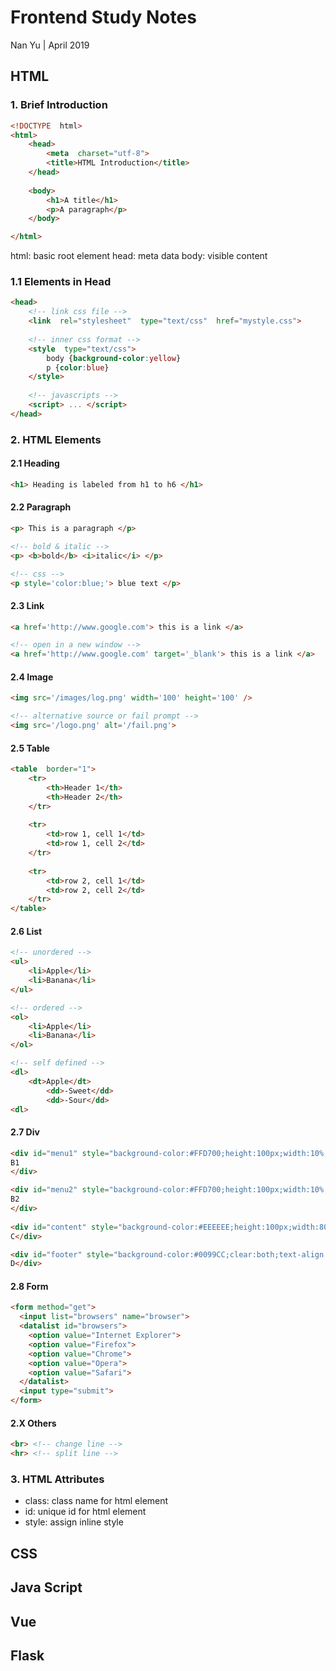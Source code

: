 # Frontend Study Notes  
Nan Yu | April 2019   
  
## HTML  
### 1. Brief Introduction
```html
<!DOCTYPE  html>  
<html>  
	<head> 
		<meta  charset="utf-8">  
		<title>HTML Introduction</title>  
	</head>
	  
	<body>  
		<h1>A title</h1>  
		<p>A paragraph</p>  
	</body>  

</html>
```
html: basic root element
head: meta data
body: visible content


### 1.1 Elements in Head
```html
<head>
	<!-- link css file -->
	<link  rel="stylesheet"  type="text/css"  href="mystyle.css">
	
	<!-- inner css format -->
	<style  type="text/css"> 
		body {background-color:yellow} 
		p {color:blue}  
	</style>
	
	<!-- javascripts -->
	<script> ... </script>
</head>
```

### 2.  HTML Elements

#### 2.1 Heading
```html
<h1> Heading is labeled from h1 to h6 </h1>
```

#### 2.2 Paragraph
```html
<p> This is a paragraph </p>

<!-- bold & italic -->
<p> <b>bold</b> <i>italic</i> </p>

<!-- css -->
<p style='color:blue;'> blue text </p>
```

#### 2.3 Link
```html
<a href='http://www.google.com'> this is a link </a>

<!-- open in a new window -->
<a href='http://www.google.com' target='_blank'> this is a link </a>
```
#### 2.4 Image
```html
<img src='/images/log.png' width='100' height='100' />

<!-- alternative source or fail prompt -->
<img src='/logo.png' alt='/fail.png'>


```

#### 2.5 Table
```html
<table  border="1">  
	<tr>  
		<th>Header 1</th>  
		<th>Header 2</th>  
	</tr>
	
	<tr>  
		<td>row 1, cell 1</td>  
		<td>row 1, cell 2</td>  
	</tr>  
	
	<tr>  
		<td>row 2, cell 1</td>  
		<td>row 2, cell 2</td>  
	</tr>  
</table>
```

#### 2.6 List
```html
<!-- unordered -->
<ul>
	<li>Apple</li>
	<li>Banana</li>
</ul>

<!-- ordered -->
<ol>
	<li>Apple</li>
	<li>Banana</li>
</ol>

<!-- self defined -->
<dl>
	<dt>Apple</dt>
		<dd>-Sweet</dd>
		<dd>-Sour</dd>
<dl>
```

#### 2.7 Div
```html
<div id="menu1" style="background-color:#FFD700;height:100px;width:10%;float:left;margin:auto;">
B1
</div>

<div id="menu2" style="background-color:#FFD700;height:100px;width:10%;float:right;margin:auto;">
B2
</div>
	
<div id="content" style="background-color:#EEEEEE;height:100px;width:80%;float:left;margin:auto;">
C</div>

<div id="footer" style="background-color:#0099CC;clear:both;text-align:center;">
D</div>

```

#### 2.8 Form
```html
<form method="get">
  <input list="browsers" name="browser">
  <datalist id="browsers">
    <option value="Internet Explorer">
    <option value="Firefox">
    <option value="Chrome">
    <option value="Opera">
    <option value="Safari">
  </datalist>
  <input type="submit">
</form>
```

#### 2.X Others
```html
<br> <!-- change line -->
<hr> <!-- split line -->
```
### 3. HTML Attributes
* class: class name for html element
* id: unique id for html element
* style: assign inline style

## CSS  
  
## Java Script  
  
## Vue  
  
## Flask
<!--stackedit_data:
eyJoaXN0b3J5IjpbMzE0NTQ0ODA4LC00MzE2MjcwMjIsMjUxMz
A5MTU2LC0xNjA4ODExNzgwLDgwNDgzMzc4MCwxNzMwMzgwMDY2
LDE5NjY3NzExNjIsLTUwNzI5MjM1OSwxMTA2Nzk5MTksNzA3Nz
U1NDgyLDEzMzM2MDUyMDAsMzQ1NDU5NDc5LDE5NDcxNjU0Mjhd
fQ==
-->
